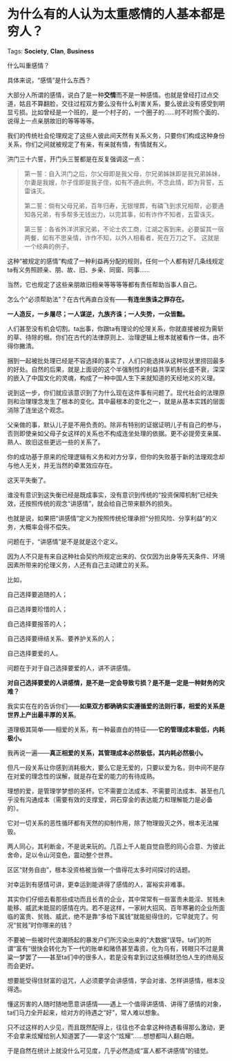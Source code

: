 # 为什么有的人认为太重感情的人基本都是穷人？

Tags: **Society**, **Clan**, **Business**

什么叫重感情？

具体来说，“感情”是什么东西？

大部分人所谓的感情，说白了是一种**交情**而不是一种感情。也就是曾经打过点交道，姑且不算翻脸，交往过程双方要么没有什么利害关系，要么彼此没有感受到明显亏损。比如曾经是一个班的，是一个村子的，一个圈子的……时不时照个面的、说得上一点亲朋故旧的等等等等。

我们的传统社会伦理规定了这些人彼此间天然有关系义务，只要你们构成这种身份关系，你们之间就被规定了有亲，有亲就有情，有情就有义。

洪门三十六誓，开门头三誓都是在反复强调这一点：


> 第一誓：自入洪门之后，尔父母即是我父母，尔兄弟姊妹即是我兄弟姊妹，尔妻是我嫂，尔子侄即是我子侄，如有不遵此例，不念此情，即为背誓，五雷诛灭。   
>    
>  第二誓：倘有父母兄弟，百年归寿，无银埋葬，有磷飞到求兄相帮，必要通知各兄弟，有多帮多无钱出力，以完其事，如有诈作不知者，五雷诛灭。   
>    
>  第三誓：各省外洋洪家兄弟，不论士农工商，江湖之客到来，必要留其一宿两餐，如有不思亲情，诈作不知，以外人相看者，死在万刀之下。 这就是一个经典的例子。

这种“被规定的感情”构成了一种利益再分配的规则，任何一个人都有好几条线规定ta有义务照顾亲、朋、故、旧、乡亲、同窗、同事……

当然，它也规定了这些亲朋故旧相亲等等等等都有责任帮助当事人自己。

怎么个“必须帮助法”？在古代再直白没有——**有连坐族诛之罪存在。**

**一人造反，一乡屠尽；一人谋逆，九族齐诛；一人失势，一众皆黜。**

人们甚至没有机会切割。ta出事，你跟ta有理论的伦理关系，你就直接被视为需斩的草、待除的根。你们在古代的法律原则上、治理逻辑上根本就被看作一体，由不得你撇清。

捆到一起被批处理已经是不容选择的事实了，人们只能选择从这种现状里捞回最多的好处。自然的后果，就是上面说的这个半强制性的利益共享机制长盛不衰，深深的嵌入了中国文化的灵魂，构成了一种中国人生下来就知道的天经地义的义理。

说到这一步，你们就应该意识到了为什么现在这件事有问题了。现代社会的法理原则和治理理念发生了根本的变化。其中最根本的变化之一，就是从基本实践的层面消除了连坐这个观念。

父亲做的事，默认儿子是不用负责的。除非有特别的证据证明儿子有自己的参与，否则即使亲如父母子女这样的关系也不构成连坐处理的依据。更不必提旁支亲属、熟人、故旧这些更远一些的关系了。

你的成功基于原来的伦理逻辑有义务和对方分享，但你的失败基于新的法理观念却与他人无关，并无当然的牵累效应存在。

这天平失衡了。

谁没有意识到这失衡已经是既成事实，没有意识到传统的“投资保障机制”已经失效，还按照传统的观念“讲感情”，就会给自己带来额外的损失。

也就是说，如果把“讲感情”定义为按照传统伦理承担“分担风险、分享利益”的义务，大概率会得不偿失。

问题在于，“讲感情”是不是就是这个定义。

因为人不只是有来自这种社会契约所规定出来的、仅仅因为出身等先天条件、环境因素所带来的伦理义务，人还有自己主动建立的关系。

比如，

自己选择要追随的人；

自己选择要珍惜的人；

自己选择要报答的人；

自己选择要缔结关系、要养护关系的人；

自己选择要爱的人。

问题在于对于自己选择要爱的人，讲不讲感情。

**对自己选择要爱的人讲感情，是不是一定会导致亏损？是不是一定是一种财务的灾难？**

我实实在在的告诉你们——**如果双方都确确实实遵循爱的法则行事，相爱的关系是世界上产出最丰厚的关系**。

道理极其简单——相爱的关系，有一种最直白的特征——**它的管理成本极低，内耗极小。**

我再说一遍——**真正相爱的关系，其管理成本必然极低，其内耗必然极小。**

但凡一段关系让你感到消耗极大，要么它是无爱的，只要以爱为名，则中间不是存在对爱的理念性的误解，就是存在爱的能力的有待成熟。

理想的爱，是管理学梦想的圣杯。它不需要立法成本、不需要司法成本、甚至也几乎没有沟通成本（需要有效的支撑爱，洞石穿金的表达能力和理解能力是必备的）。

它对一切关系的恶性循环都有天然的抑制作用，除了物理毁灭之外，根本无法摧毁。

两人同心，其利断金，不是说来玩的。几百上千人能自觉自愿的同心合意、为彼此舍命，足以令山河变色，震动整个世界。

区区“财务自由”，根本没资格被当做一个值得花太多时间探讨的话题。

对幸运到有感情可讲，更幸运到能讲得了感情的人，富裕实非难事。

其实你们仔细去看那些成功而且长青的企业，其中常常有一些富贵未能淫、贫贱未能移、威武未能屈的感情在内。若不是这样，一家树大招风、百年寒暑的企业所面临的富贵、贫贱、威武，绝不是靠“多给下属钱”就能挺得住的，它早就完了。何况“贫贱”时你哪来的钱？

不要被一些被时代浪潮扬起的暴发户们所污染出来的“大数据”误导。ta们的所谓“富有”很快会转化为下一代的账单和赌债甚至毒资，化为乌有，转眼只不过是黄粱一梦罢了——甚至ta们中的很多人，若是没有拿到过这些横财恐怕人生的终局反而会更好。

想要能受得住财富的诅咒，人必须要学会讲感情，学会对谁、怎样讲感情，根本没得选。

懂这厉害的人随时随地愿意讲感情——遇上一个值得讲感情、讲得了感情的对象，ta们马力全开起来，给对方的待遇之“好”，常人难以想象。

只不过这样的人少见，而且既然配得上，往往也不会拿这种待遇看得那么激动，更不会拿来炫耀给别人知道罢了——拿这个“炫耀”……想想都叫人翻白眼。

于是自然在统计上就没什么可见度，几乎必然造成“富人都不讲感情”的错觉。



